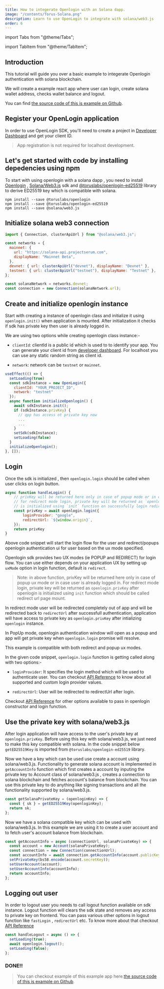 ```yaml
---
title: How to integerate Openlogin with an Solana dapp.
image: "/contents/Torus-Solana.png"
description: Learn to use OpenLogin to integrate with solana/web3.js
order: 6
---
```


import Tabs from "@theme/Tabs";

import TabItem from "@theme/TabItem";

## Introduction

This tutorial will guide you over a basic example to integerate Openlogin
authentication with solana blockchain.

We will create a example react app where user can login, create solana wallet
address, checks wallet balance and logout.

You can find
[the source code of this is example on Github](https://github.com/torusresearch/openlogin-solana-example).

## Register your OpenLogin application

In order to use OpenLogin SDK, you'll need to create a project in
[Developer Dashboard](https://developer.tor.us) and get your client ID.

> App registration is not required for localhost development.

## Let's get started with code by installing depedencies using npm

To start with using openlogin with a solana dapp , you need to install
[Openlogin](https://www.npmjs.com/package/@toruslabs/openlogin) ,
[Solana/Web3.js](https://solana-labs.github.io/solana-web3.js) sdk and
[@toruslabs/openlogin-ed25519](https://www.npmjs.com/package/@toruslabs/openlogin-ed25519)
library to derive ED25519 key which is compatible with solana.

```shell
npm install --save @toruslabs/openlogin
npm install --save @toruslabs/openlogin-ed25519
npm install --save @solana/web3.js
```

## Initialize solana web3 connection

```js
import { Connection, clusterApiUrl } from "@solana/web3.js";

const networks = {
  mainnet: {
    url: "https://solana-api.projectserum.com",
    displayName: "Mainnet Beta",
  },
  devnet: { url: clusterApiUrl("devnet"), displayName: "Devnet" },
  testnet: { url: clusterApiUrl("testnet"), displayName: "Testnet" },
};

const solanaNetwork = networks.devnet;
const connection = new Connection(solanaNetwork.url);
```

## Create and initialize openlogin instance

Start with creating a instance of openlogin class and initialize it using
`openlogin.init()` when application is mounted. After initialization it checks
if sdk has private key then user is already logged in.

We are using two options while creating openlogin class instance:-

- `clientId`: clientId is a public id which is used to to identify your app. You
  can generate your client id from
  [developer dashboard](http://developer.tor.us/). For localhost you can use any
  static random string as client id.

- `network`: network can be `testnet` or `mainnet`.

```js
useEffect(() => {
  setLoading(true)
  const sdkInstance = new OpenLogin({
    clientId: "YOUR_PROJECT_ID",
    network: "testnet"
  });
  async function initializeOpenlogin() {
    await sdkInstance.init();
    if (sdkInstance.privKey) {
      // qpp has access ot private key now
      ...
      ...
    }
    setSdk(sdkInstance);
    setLoading(false)
  }
  initializeOpenlogin();
}, []);
```

## Login

Once the sdk is initialized , then `openlogin.login` should be called when user
clicks on login button.

```js
async function handleLogin() {
    // privKey will be returned here only in case of popup mode or in case user is already logged in.
    // for redirect mode login, private key will be returned as `openlogin.privKey` after openlogin
    // is initialized using `init` function on successfully login redirect.
    const privKey = await openlogin.login({
        loginProvider: "google",
        redirectUrl: `${window.origin}`,
    });
    return privKey
}
```

Above code snippet will start the login flow for the user and redirect/popups openlogin authentication ui
for user based on the ux mode specified.

Openlogin sdk provides two UX modes (ie POPUP and REDIRECT) for login flow. You can use either depends on your
application UX by setting up `uxMode` option in login function, default is
`redirect`.

> Note: in above function, privKey will be returned here only in case of popup ux mode or in case user is already logged in. For redirect mode login, private key will be returned as `openlogin.privKey` after openlogin is initialized using `init` function which should be  called redirect url page mount.

In redirect mode user will be redirected completely out of app and will be
redirected back to `redirectUrl` after successfull authentication, application
will have access to private key as `openlogin.privKey` after intializing
`openlogin` instance.

In PopUp mode, openlogin authentication window will open as a popup and app will
get private key when `openlogin.login` promise will resolve.

This example is compatible with both redirect and popup ux modes.

In the given code snippet, `openlogin.login` function is getting called along
with two options:-

- `loginProvider`: It specifies the login method which will be used to
  authenticate user. You can checkout
  [API Reference](/open-login/api-reference/usage) to know
  about all supported and custom login provider values.

- `redirectUrl`: User will be redirected to redirectUrl after login.

Checkout [API Reference](/open-login/api-reference/usage) for
other options available to pass in openlogin constructor and login function.


## Use the private key with solana/web3.js

After login application will have access to the user's private key at
`openlogin.privKey`. Before using this key with solana/web3.js, we just need to
make this key compatible with solana. In the code snippet below `getED25519Key`
is imported from `@toruslabs/openlogin-ed25519` library.

Now we have a key which can be used use create a account using solana/web3.js.
Functionality to generate solana account is implemented in `getAccountInfo`
function which first creates a account by inputing the private key to Account
class of solana/web3.js , creates a connection to solana blockchain and fetches
account's balance from blockchain. You can use this private key to do anything
like signing transactions and all the functionality supported by solana/web3.js.

```js
const getSolanaPrivateKey = (openloginKey) => {
  const { sk } = getED25519Key(openloginKey);
  return sk;
};
```

Now we have a solana compatible key which can be used with solana/web3.js. In
this example we are using it to create a user account and to fetch user's
account balance from blockchain.

```js
const getAccountInfo = async (connectionUrl, solanaPrivateKey) => {
  const account = new Account(solanaPrivateKey);
  const connection = new Connection(connectionUrl);
  const accountInfo = await connection.getAccountInfo(account.publicKey);
  setPrivateKey(bs58.encode(account.secretKey));
  setUserAccount(account);
  setUserAccountInfo(accountInfo);
  return accountInfo;
};
```

## Logging out user

In order to logout user you needs to call logout function available on sdk
instance. Logout function will clears the sdk state and removes any access to
private key on frontend. You can pass various other options in logout function
like `fastLogin` , `redirectUrl` etc. To know more about that checkout
[API Reference](/open-login/api-reference/usage)

```js
const handleLogout = async () => {
  setLoading(true);
  await openlogin.logout();
  setLoading(false);
};
```

### DONE!!

> You can checkout example of this example app
> here.[the source code of this is example on Github](https://github.com/torusresearch/openlogin-solana-example).
